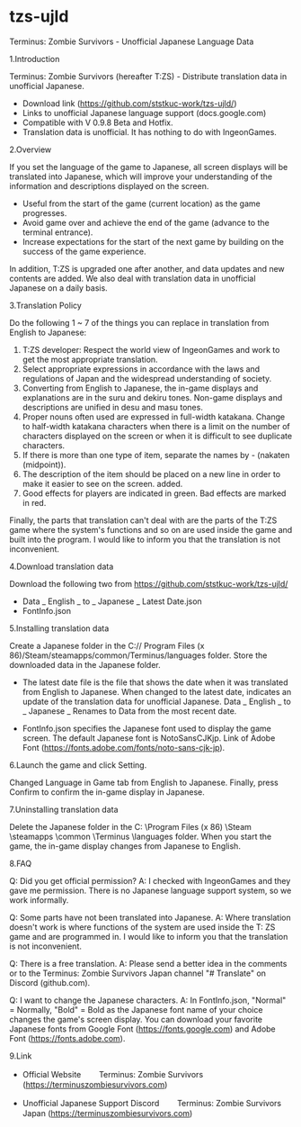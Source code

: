 # tzs-ujld
Terminus: Zombie Survivors - Unofficial Japanese Language Data

1.Introduction

 Terminus: Zombie Survivors (hereafter T:ZS) - Distribute translation data in unofficial Japanese.
 - Download link (https://github.com/ststkuc-work/tzs-ujld/)
 - Links to unofficial Japanese language support (docs.google.com)
 - Compatible with V 0.9.8 Beta and Hotfix.
 - Translation data is unofficial. It has nothing to do with IngeonGames.

2.Overview

 If you set the language of the game to Japanese, all screen displays will be translated into Japanese, which will improve your understanding of the information and descriptions displayed on the screen.

 - Useful from the start of the game (current location) as the game progresses.
 - Avoid game over and achieve the end of the game (advance to the terminal entrance).
 - Increase expectations for the start of the next game by building on the success of the game experience.

 In addition, T:ZS is upgraded one after another, and data updates and new contents are added.
 We also deal with translation data in unofficial Japanese on a daily basis.

3.Translation Policy

 Do the following 1 ~ 7 of the things you can replace in translation from English to Japanese:

 1. T:ZS developer: Respect the world view of IngeonGames and work to get the most appropriate translation.
 2. Select appropriate expressions in accordance with the laws and regulations of Japan and the widespread understanding of society.
 3. Converting from English to Japanese, the in-game displays and explanations are in the suru and dekiru tones. Non-game displays and descriptions are unified in desu and masu tones.
 4. Proper nouns often used are expressed in full-width katakana. Change to half-width katakana characters when there is a limit on the number of characters displayed on the screen or when it is difficult to see duplicate characters.
 5. If there is more than one type of item, separate the names by - (nakaten (midpoint)).
 6. The description of the item should be placed on a new line in order to make it easier to see on the screen.
added.
 7. Good effects for players are indicated in green. Bad effects are marked in red.

 Finally, the parts that translation can't deal with are the parts of the T:ZS game where the system's functions and so on are used inside the game and built into the program.
 I would like to inform you that the translation is not inconvenient.

4.Download translation data

 Download the following two from https://github.com/ststkuc-work/tzs-ujld/

 - Data _ English _ to _ Japanese _ Latest Date.json
 - FontInfo.json

5.Installing translation data

 Create a Japanese folder in the C:// Program Files (x 86)/Steam/steamapps/common/Terminus/languages folder.
 Store the downloaded data in the Japanese folder.

 - The latest date file is the file that shows the date when it was translated from English to Japanese.
   When changed to the latest date, indicates an update of the translation data for unofficial Japanese.
   Data _ English _ to _ Japanese _ Renames to Data from the most recent date.

 - FontInfo.json specifies the Japanese font used to display the game screen.
    The default Japanese font is NotoSansCJKjp. Link of Adobe Font (https://fonts.adobe.com/fonts/noto-sans-cjk-jp).

6.Launch the game and click Setting.

 Changed Language in Game tab from English to Japanese.
 Finally, press Confirm to confirm the in-game display in Japanese.

7.Uninstalling translation data

 Delete the Japanese folder in the C: \Program Files (x 86) \Steam \steamapps \common \Terminus \languages folder.
 When you start the game, the in-game display changes from Japanese to English.

8.FAQ

 Q: Did you get official permission?
 A: I checked with IngeonGames and they gave me permission. There is no Japanese language support system, so we work informally.

 Q: Some parts have not been translated into Japanese.
 A: Where translation doesn't work is where functions of the system are used inside the T: ZS game and are programmed in.
    I would like to inform you that the translation is not inconvenient.

 Q: There is a free translation.
 A: Please send a better idea in the comments or to the Terminus: Zombie Survivors Japan channel "# Translate" on Discord (github.com).

 Q: I want to change the Japanese characters.
 A: In FontInfo.json, "Normal" = Normally, "Bold" = Bold as the Japanese font name of your choice changes the game's screen display.
    You can download your favorite Japanese fonts from Google Font (https://fonts.google.com) and Adobe Font (https://fonts.adobe.com).

9.Link

  - Official Website
　　Terminus: Zombie Survivors (https://terminuszombiesurvivors.com)

  - Unofficial Japanese Support Discord
　　Terminus: Zombie Survivors Japan (https://terminuszombiesurvivors.com)
